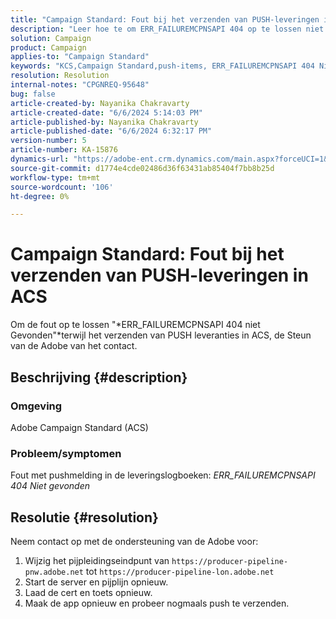 ```yaml
---
title: "Campaign Standard: Fout bij het verzenden van PUSH-leveringen in ACS"
description: "Leer hoe te om ERR_FAILUREMCPNSAPI 404 op te lossen niet gevonden terwijl het verzenden van PUSH leveranties in Campaign Standard."
solution: Campaign
product: Campaign
applies-to: "Campaign Standard"
keywords: "KCS,Campaign Standard,push-items, ERR_FAILUREMCPNSAPI 404 Niet gevonden, ACS"
resolution: Resolution
internal-notes: "CPGNREQ-95648"
bug: false
article-created-by: Nayanika Chakravarty
article-created-date: "6/6/2024 5:14:03 PM"
article-published-by: Nayanika Chakravarty
article-published-date: "6/6/2024 6:32:17 PM"
version-number: 5
article-number: KA-15876
dynamics-url: "https://adobe-ent.crm.dynamics.com/main.aspx?forceUCI=1&pagetype=entityrecord&etn=knowledgearticle&id=054f2728-2824-ef11-840a-00224809adb3"
source-git-commit: d1774e4cde02486d36f63431ab85404f7bb8b25d
workflow-type: tm+mt
source-wordcount: '106'
ht-degree: 0%

---
```


# Campaign Standard: Fout bij het verzenden van PUSH-leveringen in ACS


Om de fout op te lossen &quot;*ERR_FAILUREMCPNSAPI 404 niet Gevonden&quot;*terwijl het verzenden van PUSH leveranties in ACS, de Steun van de Adobe van het contact.

## Beschrijving {#description}


### Omgeving

Adobe Campaign Standard (ACS)

### Probleem/symptomen

Fout met pushmelding in de leveringslogboeken: *ERR_FAILUREMCPNSAPI 404 Niet gevonden*


## Resolutie {#resolution}


Neem contact op met de ondersteuning van de Adobe voor:

1. Wijzig het pijpleidingseindpunt van `https://producer-pipeline-pnw.adobe.net` tot `https://producer-pipeline-lon.adobe.net`
2. Start de server en pijplijn opnieuw.
3. Laad de cert en toets opnieuw.
4. Maak de app opnieuw en probeer nogmaals push te verzenden.

